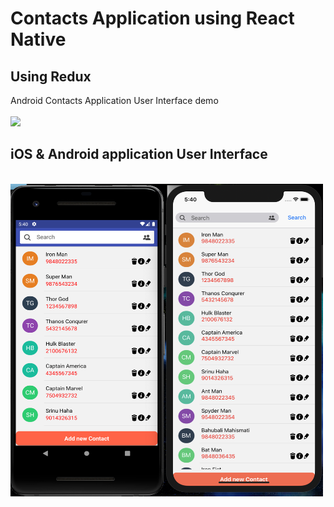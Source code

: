 # Contacts Application using React Native
## Using Redux
 Android Contacts Application User Interface demo  </br>
 </br>
<img src='https://user-images.githubusercontent.com/46079085/99878693-3d634b00-2c2d-11eb-9f93-3486fd97d0bc.gif'> </br>
## iOS & Android application User Interface </br>
</br>
<img src='iOS and Android view.png' height='500', width='500'>
